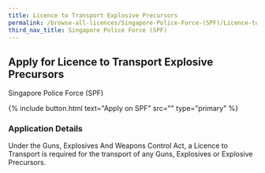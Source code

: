```yaml
---
title: Licence to Transport Explosive Precursors
permalink: /browse-all-licences/Singapore-Police-Force-(SPF)/Licence-to-Transport-Explosive-Precursors
third_nav_title: Singapore Police Force (SPF)
---
```


## Apply for Licence to Transport Explosive Precursors

Singapore Police Force (SPF)

{% include button.html text="Apply on SPF" src="" type="primary" %}

### Application Details

Under the Guns, Explosives And Weapons Control Act, a Licence to Transport is required for the transport of any Guns, Explosives or Explosive Precursors. 

